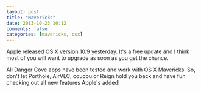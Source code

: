 ```yaml
---
layout: post
title: "Mavericks"
date: 2013-10-23 10:12
comments: false
categories: [mavericks, osx]
---
```


Apple released [OS X version 10.9](https://itunes.apple.com/app/os-x-mavericks/id675248567) yesterday. It's a free update and I think
most of you will want to upgrade as soon as you get the chance.

All Danger Cove apps have been tested and work with OS X Mavericks. So, don't let 
Porthole, AirVLC, coucou or Reign hold you back and have fun checking out all new 
features Apple's added!
